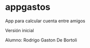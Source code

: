 # appgastos
App para calcular cuenta entre amigos

Versión inicial

Alumno: Rodrigo Gaston De Bortoli
